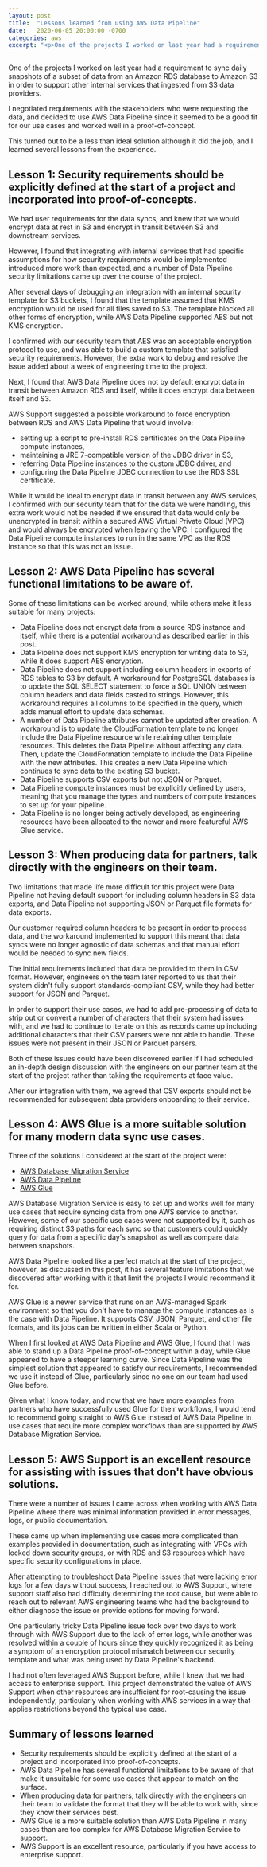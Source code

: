 ```yaml
---
layout: post
title:  "Lessons learned from using AWS Data Pipeline"
date:   2020-06-05 20:00:00 -0700
categories: aws
excerpt: "<p>One of the projects I worked on last year had a requirement to sync daily snapshots of data from Amazon RDS to Amazon S3 in order to support other internal services that ingested from S3 data providers.</p><p>I decided to use AWS Data Pipeline since it seemed to be a good fit for our use cases and worked well in a proof-of-concept.</p><p>This turned out to be a less than ideal solution although it did the job, and I learned several lessons from the experience.</p>"
---
```


One of the projects I worked on last year had a requirement to sync daily snapshots of a subset of data from an Amazon RDS database to Amazon S3 in order to support other internal services that ingested from S3 data providers.

I negotiated requirements with the stakeholders who were requesting the data, and decided to use AWS Data Pipeline since it seemed to be a good fit for our use cases and worked well in a proof-of-concept.

This turned out to be a less than ideal solution although it did the job, and I learned several lessons from the experience.

## Lesson 1: Security requirements should be explicitly defined at the start of a project and incorporated into proof-of-concepts.

We had user requirements for the data syncs, and knew that we would encrypt data at rest in S3 and encrypt in transit between S3 and downstream services.

However, I found that integrating with internal services that had specific assumptions for how security requirements would be implemented introduced more work than expected, and a number of Data Pipeline security limitations came up over the course of the project.

After several days of debugging an integration with an internal security template for S3 buckets, I found that the template assumed that KMS encryption would be used for all files saved to S3.  The template blocked all other forms of encryption, while AWS Data Pipeline supported AES but not KMS encryption.

I confirmed with our security team that AES was an acceptable encryption protocol to use, and was able to build a custom template that satisfied security requirements.  However, the extra work to debug and resolve the issue added about a week of engineering time to the project.

Next, I found that AWS Data Pipeline does not by default encrypt data in transit between Amazon RDS and itself, while it does encrypt data between itself and S3.

AWS Support suggested a possible workaround to force encryption between RDS and AWS Data Pipeline that would involve:

* setting up a script to pre-install RDS certificates on the Data Pipeline compute instances,
* maintaining a JRE 7-compatible version of the JDBC driver in S3,
* referring Data Pipeline instances to the custom JDBC driver, and
* configuring the Data Pipeline JDBC connection to use the RDS SSL certificate.

While it would be ideal to encrypt data in transit between any AWS services, I confirmed with our security team that for the data we were handling, this extra work would not be needed if we ensured that data would only be unencrypted in transit within a secured AWS Virtual Private Cloud (VPC) and would always be encrypted when leaving the VPC.  I configured the Data Pipeline compute instances to run in the same VPC as the RDS instance so that this was not an issue.

## Lesson 2: AWS Data Pipeline has several functional limitations to be aware of.

Some of these limitations can be worked around, while others make it less suitable for many projects:

* Data Pipeline does not encrypt data from a source RDS instance and itself, while there is a potential workaround as described earlier in this post.
* Data Pipeline does not support KMS encryption for writing data to S3, while it does support AES encryption.
* Data Pipeline does not support including column headers in exports of RDS tables to S3 by default.  A workaround for PostgreSQL databases is to update the SQL SELECT statement to force a SQL UNION between column headers and data fields casted to strings.  However, this workaround requires all columns to be specified in the query, which adds manual effort to update data schemas.
* A number of Data Pipeline attributes cannot be updated after creation.  A workaround is to update the CloudFormation template to no longer include the Data Pipeline resource while retaining other template resources.  This deletes the Data Pipeline without affecting any data.  Then, update the CloudFormation template to include the Data Pipeline with the new attributes.  This creates a new Data Pipeline which continues to sync data to the existing S3 bucket.
* Data Pipeline supports CSV exports but not JSON or Parquet.
* Data Pipeline compute instances must be explicitly defined by users, meaning that you manage the types and numbers of compute instances to set up for your pipeline.
* Data Pipeline is no longer being actively developed, as engineering resources have been allocated to the newer and more featureful AWS Glue service.

## Lesson 3: When producing data for partners, talk directly with the engineers on their team.

Two limitations that made life more difficult for this project were Data Pipeline not having default support for including column headers in S3 data exports, and Data Pipeline not supporting JSON or Parquet file formats for data exports.

Our customer required column headers to be present in order to process data, and the workaround implemented to support this meant that data syncs were no longer agnostic of data schemas and that manual effort would be needed to sync new fields.

The initial requirements included that data be provided to them in CSV format.  However, engineers on the team later reported to us that their system didn't fully support standards-compliant CSV, while they had better support for JSON and Parquet.

In order to support their use cases, we had to add pre-processing of data to strip out or convert a number of characters that their system had issues with, and we had to continue to iterate on this as records came up including additional characters that their CSV parsers were not able to handle.  These issues were not present in their JSON or Parquet parsers.

Both of these issues could have been discovered earlier if I had scheduled an in-depth design discussion with the engineers on our partner team at the start of the project rather than taking the requirements at face value.

After our integration with them, we agreed that CSV exports should not be recommended for subsequent data providers onboarding to their service.

## Lesson 4: AWS Glue is a more suitable solution for many modern data sync use cases.

Three of the solutions I considered at the start of the project were:

* [AWS Database Migration Service](https://aws.amazon.com/dms/)
* [AWS Data Pipeline](https://aws.amazon.com/datapipeline/)
* [AWS Glue](https://aws.amazon.com/glue/)

AWS Database Migration Service is easy to set up and works well for many use cases that require syncing data from one AWS service to another.  However, some of our specific use cases were not supported by it, such as requiring distinct S3 paths for each sync so that customers could quickly query for data from a specific day's snapshot as well as compare data between snapshots.

AWS Data Pipeline looked like a perfect match at the start of the project, however, as discussed in this post, it has several feature limitations that we discovered after working with it that limit the projects I would recommend it for.

AWS Glue is a newer service that runs on an AWS-managed Spark environment so that you don't have to manage the compute instances as is the case with Data Pipeline.  It supports CSV, JSON, Parquet, and other file formats, and its jobs can be written in either Scala or Python.

When I first looked at AWS Data Pipeline and AWS Glue, I found that I was able to stand up a Data Pipeline proof-of-concept within a day, while Glue appeared to have a steeper learning curve.  Since Data Pipeline was the simplest solution that appeared to satisfy our requirements, I recommended we use it instead of Glue, particularly since no one on our team had used Glue before.

Given what I know today, and now that we have more examples from partners who have successfully used Glue for their workflows, I would tend to recommend going straight to AWS Glue instead of AWS Data Pipeline in use cases that require more complex workflows than are supported by AWS Database Migration Service.

## Lesson 5: AWS Support is an excellent resource for assisting with issues that don't have obvious solutions.

There were a number of issues I came across when working with AWS Data Pipeline where there was minimal information provided in error messages, logs, or public documentation.

These came up when implementing use cases more complicated than examples provided in documentation, such as integrating with VPCs with locked down security groups, or with RDS and S3 resources which have specific security configurations in place.

After attempting to troubleshoot Data Pipeline issues that were lacking error logs for a few days without success, I reached out to AWS Support, where support staff also had difficulty determining the root cause, but were able to reach out to relevant AWS engineering teams who had the background to either diagnose the issue or provide options for moving forward.

One particularly tricky Data Pipeline issue took over two days to work through with AWS Support due to the lack of error logs, while another was resolved within a couple of hours since they quickly recognized it as being a symptom of an encryption protocol mismatch between our security template and what was being used by Data Pipeline's backend.

I had not often leveraged AWS Support before, while I knew that we had access to enterprise support.  This project demonstrated the value of AWS Support when other resources are insufficient for root-causing the issue independently, particularly when working with AWS services in a way that applies restrictions beyond the typical use case.

## Summary of lessons learned

* Security requirements should be explicitly defined at the start of a project and incorporated into proof-of-concepts.
* AWS Data Pipeline has several functional limitations to be aware of that make it unsuitable for some use cases that appear to match on the surface.
* When producing data for partners, talk directly with the engineers on their team to validate the format that they will be able to work with, since they know their services best.
* AWS Glue is a more suitable solution than AWS Data Pipeline in many cases than are too complex for AWS Database Migration Service to support.
* AWS Support is an excellent resource, particularly if you have access to enterprise support.
